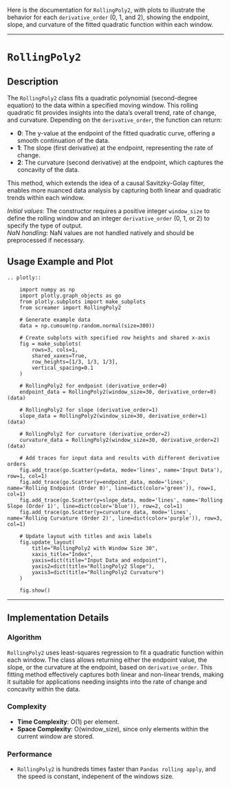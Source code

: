 Here is the documentation for `RollingPoly2`, with plots to illustrate the behavior for each `derivative_order` (0, 1, and 2), showing the endpoint, slope, and curvature of the fitted quadratic function within each window.

---

# `RollingPoly2`

## Description

The `RollingPoly2` class fits a quadratic polynomial (second-degree equation) to the data within a specified moving window. This rolling quadratic fit provides insights into the data’s overall trend, rate of change, and curvature. Depending on the `derivative_order`, the function can return:

- **0**: The y-value at the endpoint of the fitted quadratic curve, offering a smooth continuation of the data.
- **1**: The slope (first derivative) at the endpoint, representing the rate of change.
- **2**: The curvature (second derivative) at the endpoint, which captures the concavity of the data.

This method, which extends the idea of a causal Savitzky-Golay filter, enables more nuanced data analysis by capturing both linear and quadratic trends within each window.

*Initial values*: The constructor requires a positive integer `window_size` to define the rolling window and an integer `derivative_order` (0, 1, or 2) to specify the type of output.  
*NaN handling*: NaN values are not handled natively and should be preprocessed if necessary.

## Usage Example and Plot

```{eval-rst}
.. plotly::

    import numpy as np
    import plotly.graph_objects as go
    from plotly.subplots import make_subplots
    from screamer import RollingPoly2

    # Generate example data
    data = np.cumsum(np.random.normal(size=300))

    # Create subplots with specified row heights and shared x-axis
    fig = make_subplots(
        rows=3, cols=1,
        shared_xaxes=True,
        row_heights=[1/3, 1/3, 1/3],
        vertical_spacing=0.1
    )

    # RollingPoly2 for endpoint (derivative_order=0)
    endpoint_data = RollingPoly2(window_size=30, derivative_order=0)(data)

    # RollingPoly2 for slope (derivative_order=1)
    slope_data = RollingPoly2(window_size=30, derivative_order=1)(data)

    # RollingPoly2 for curvature (derivative_order=2)
    curvature_data = RollingPoly2(window_size=30, derivative_order=2)(data)

    # Add traces for input data and results with different derivative orders
    fig.add_trace(go.Scatter(y=data, mode='lines', name='Input Data'), row=1, col=1)
    fig.add_trace(go.Scatter(y=endpoint_data, mode='lines', name='Rolling Endpoint (Order 0)', line=dict(color='green')), row=1, col=1)
    fig.add_trace(go.Scatter(y=slope_data, mode='lines', name='Rolling Slope (Order 1)', line=dict(color='blue')), row=2, col=1)
    fig.add_trace(go.Scatter(y=curvature_data, mode='lines', name='Rolling Curvature (Order 2)', line=dict(color='purple')), row=3, col=1)

    # Update layout with titles and axis labels
    fig.update_layout(
        title="RollingPoly2 with Window Size 30",
        xaxis_title="Index",
        yaxis=dict(title="Input Data and endpoint"),
        yaxis2=dict(title="RollingPoly2 Slope"),
        yaxis3=dict(title="RollingPoly2 Curvature")
    )

    fig.show()
```

---

## Implementation Details

### Algorithm

`RollingPoly2` uses least-squares regression to fit a quadratic function within each window. The class allows returning either the endpoint value, the slope, or the curvature at the endpoint, based on `derivative_order`. This fitting method effectively captures both linear and non-linear trends, making it suitable for applications needing insights into the rate of change and concavity within the data.

### Complexity

* **Time Complexity**: O(1) per element.
* **Space Complexity**: O(window_size), since only elements within the current window are stored.

### Performance

* `RollingPoly2` is hundreds times faster than `Pandas rolling apply`, and the speed is constant, indepenent of the windows size.